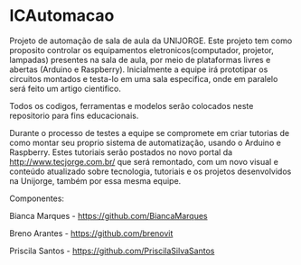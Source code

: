 # ICAutomacao
Projeto de automação de sala de aula da UNIJORGE.
Este projeto tem como proposito controlar os equipamentos eletronicos(computador, projetor, lampadas) presentes na sala de aula, por meio de plataformas livres e abertas (Arduino e Raspberry). Inicialmente a equipe irá prototipar os circuitos montados e testa-lo em uma sala especifica, onde em paralelo será feito um artigo cientifico.

Todos os codigos, ferramentas e modelos serão colocados neste repositorio para fins educacionais.

Durante o processo de testes a equipe se compromete em criar tutorias de como montar seu proprio sistema de automatização, usando o Arduino e Raspberry. Estes tutoriais serão postados no novo portal da http://www.tecjorge.com.br/ que será remontado, com um novo visual e conteúdo atualizado sobre tecnologia, tutoriais e os projetos desenvolvidos na Unijorge, também por essa mesma equipe.

Componentes: 

Bianca Marques - https://github.com/BiancaMarques

Breno Arantes - https://github.com/brenovit

Priscila Santos - https://github.com/PriscilaSilvaSantos
